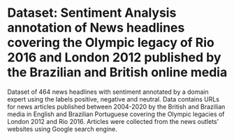 # Dataset: Sentiment Analysis annotation of News headlines covering the Olympic legacy of Rio 2016 and London 2012 published by the Brazilian and British online media
Dataset of 464 news headlines with sentiment annotated by a domain expert using the labels positive, negative and neutral. Data contains URLs for news articles published between 2004-2020 by the British and Brazilian media in English and Brazilian Portuguese covering the Olympic legacies of London 2012 and Rio 2016. Articles were collected from the news outlets’ websites using Google search engine.
